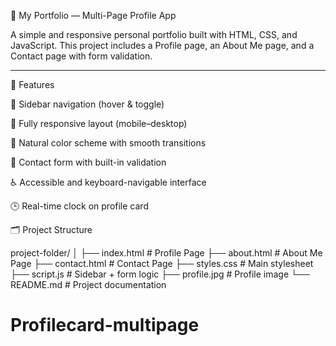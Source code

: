 🌟 My Portfolio — Multi-Page Profile App

A simple and responsive personal portfolio built with HTML, CSS, and JavaScript.
This project includes a Profile page, an About Me page, and a Contact page with form validation.


---

🚀 Features

🧭 Sidebar navigation (hover & toggle)

📱 Fully responsive layout (mobile–desktop)

🎨 Natural color scheme with smooth transitions

📨 Contact form with built-in validation

♿ Accessible and keyboard-navigable interface

🕒 Real-time clock on profile card


🗂️ Project Structure

project-folder/
│
├── index.html           # Profile Page
├── about.html           # About Me Page
├── contact.html         # Contact Page
├── styles.css           # Main stylesheet
├── script.js            # Sidebar + form logic
├── profile.jpg          # Profile image
└── README.md            # Project documentation


# Profilecard-multipage
